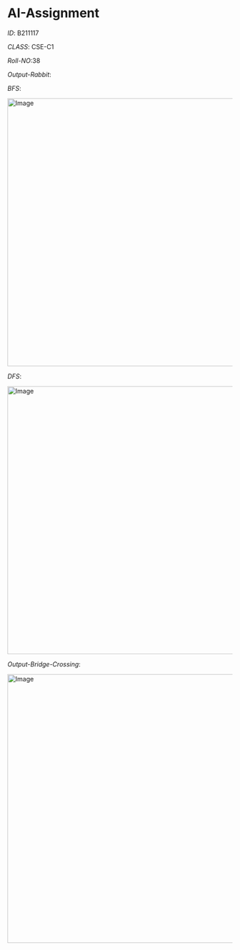 # AI-Assignment

*ID*:   B211117

*CLASS*: CSE-C1

*Roll-NO*:38

*Output-Rabbit*:

*BFS*:

<img width="1366" height="600" alt="Image" src="https://github.com/user-attachments/assets/df8751e3-1525-47ce-b6e8-6833a728d8d3" />

*DFS*:

<img width="1366" height="600" alt="Image" src="https://github.com/user-attachments/assets/a87e6f89-a134-4805-9ab4-514bcda642e6" />

*Output-Bridge-Crossing*:

<img width="1361" height="602" alt="Image" src="https://github.com/user-attachments/assets/b85c726c-84e8-459d-8231-17399aed49d0" />
